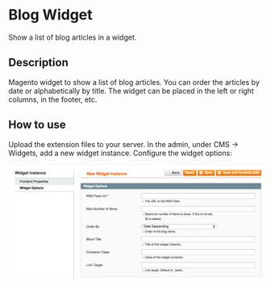 Blog Widget
==========
Show a list of blog articles in a widget.

Description
-----------
Magento widget to show a list of blog articles. You can order the articles by date 
or alphabetically by title. The widget can be placed in the left or right columns,
in the footer, etc. 


How to use
----------

Upload the extension files to your server. In the admin, under CMS -> Widgets,
add a new widget instance. Configure the widget options:

<img src="md/widget_options.png" />
